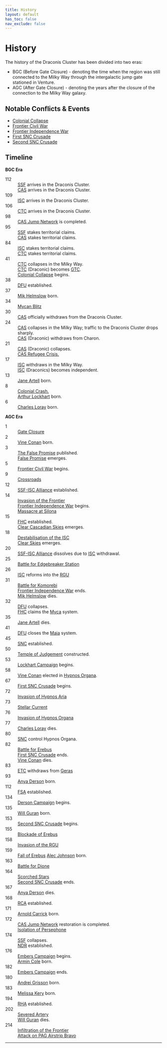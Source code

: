 ```yaml
---
title: History
layout: default
has_toc: false
nav_exclude: false
---
```


# History
The history of the Draconis Cluster has been divided into two eras:
* BGC (Before Gate Closure) - denoting the time when the region was still connected to the Milky Way through the intergalactic jump gate stationed in Venture.
* AGC (After Gate Closure) - denoting the years after the closure of the connection to the Milky Way galaxy.

## Notable Conflicts & Events
* [Colonial Collapse](./events/colonial_collapse.html)
* [Frontier Civil War](./conflicts/frontier_civil_war.html)
* [Frontier Independence War](./conflicts/frontier_independence_war.html)
* [First SNC Crusade](./conflicts/first_snc_crusade.html)
* [Second SNC Crusade](./conflicts/second_snc_crusade.html)

## Timeline
**BGC Era**
<dl>
    <dt>112</dt><dd>
        <a href="../factions/ssf/">SSF</a> arrives in the Draconis Cluster.<br>
        <a href="../factions/cas/">CAS</a> arrives in the Draconis Cluster.
    </dd>
    <dt>109</dt><dd>
        <a href="../factions/isc/">ISC</a> arrives in the Draconis Cluster.
    </dd>
    <dt>106</dt><dd>
        <a href="../factions/ctc/">CTC</a> arrives in the Draconis Cluster.
    </dd>
    <dt>98</dt><dd>
        <a href="../systems/">CAS Jump Network</a> is completed.
    </dd>
    <dt>95</dt><dd>
        <a href="../factions/ssf/">SSF</a> stakes territorial claims.<br>
        <a href="../factions/cas/">CAS</a> stakes territorial claims.
    </dd>
    <dt>84</dt><dd>
        <a href="../factions/isc/">ISC</a> stakes territorial claims.<br>
        <a href="../factions/ctc/">CTC</a> stakes territorial claims.
    </dd>
    <!-- <dt>63</dt><dd>
        All remaining systems are claimed by smaller powers, with the exception of <a href="../systems/colossus/">Colossus</a>.
    </dd> -->
    <dt>41</dt><dd>
        <a href="../factions/etc/">CTC</a> collapses in the Milky Way.<br>
        <a href="../factions/etc/">CTC</a> (Draconic) becomes <a href="../factions/etc/">GTC</a>.<br>
        <a href="./events/colonial_collapse">Colonial Collapse</a> begins.
    </dd>
    <dt>38</dt><dd>
        <a href="../factions/dfu/">DFU</a> established.
    </dd>
    <dt>37</dt><dd>
        <a href="../characters/mik_helmslow.html">Mik Helmslow</a> born.
    </dd>
    <dt>34</dt><dd>
        <a href="./events/mycan_blitz.html">Mycan Blitz</a>
    </dd>
    <dt>30</dt><dd>
        <a href="../factions/cas/">CAS</a> officially withdraws from the Draconis Cluster.
    </dd>
    <dt>24</dt><dd>
        <a href="../factions/cas/">CAS</a> collapses in the Milky Way; traffic to the Draconis Cluster drops sharply.<br>
        <a href="../factions/cas/">CAS</a> (Draconic) withdraws from Charon.
    </dd>
    <dt>21</dt><dd>
        <a href="../factions/cas/">CAS</a> (Draconic) collapses.<br>
        <a href="./events/cas_refugee_crisis.html">CAS Refugee Crisis.</a>
    </dd>
    <dt>17</dt><dd>
        <a href="../factions/isc/">ISC</a> withdraws in the Milky Way.<br>
        <a href="../factions/isc/">ISC</a> (Draconics) becomes independent.
    </dd>
    <dt>13</dt><dd>
        <a href="../characters/jane_artell.html">Jane Artell</a> born.
    </dd>
    <dt>8</dt><dd>
        <a href="./events/colonial_collapse.md#colonial-crash">Colonial Crash.</a><br>
        <a href="../characters/arthur_lockhart.html">Arthur Lockhart</a> born.
    </dd>
    <dt>6</dt><dd>
        <a href="../characters/charles_loray.html">Charles Loray</a> born.
    </dd>
</dl>

**AGC Era**
<dl>
    <dt>1</dt><dd>
        <a href="./events/gate_closure.html">Gate Closure</a>
    </dd>
    <dt>2</dt><dd>
        <a href="../characters/vine_conan.html">Vine Conan</a> born.
    </dd>
    <dt>3</dt><dd>
        <a href="../culture/literature/the_false_promise.html">The False Promise</a> published.<br>
        <a href="../culture/movements/false_promise.html">False Promise</a> emerges.
    </dd>
    <!-- <dt>4</dt><dd>
        *
    </dd> -->
    <dt>5</dt>
        <dd><a href="./conflicts//frontier_civil_war.html">Frontier Civil War</a> begins.
    </dd>
    <dt>9</dt><dd>
        <a href="./events/crossroads.html">Crossroads</a>
    </dd>
    <dt>12</dt><dd>
        <a href="./events/ssf_isc_alliance.html">SSF-ISC Alliance</a> established.
    </dd>
    <dt>14</dt><dd>
        <a href="./events/invasion_of_the_frontier.html">Invasion of the Frontier</a><br>
        <a href="./conflicts/frontier_independence_war.html">Frontier Independence War</a> begins.<br>
        <a href="./events/massacre_at_silona.html">Massacre at Silona</a>
    </dd>
    <dt>15</dt><dd>
        <a href="../factions/fhc/">FHC</a> established.<br>
        <a href="../culture/movements/clear_skies.html#clear-cascadian">Clear Cascadian Skies</a> emerges.
    </dd>
    <dt>18</dt><dd>
        <a href="./events/destabilisation_of_the_isc.html">Destabilisation of the ISC</a><br>
        <a href="../culture/movements/clear_skies.html">Clear Skies</a> emerges.
    </dd>
    <dt>20</dt><dd>
        <a href="./events/ssf_isc_alliance.html">SSF-ISC Alliance</a> dissolves due to <a href="../factions/isc.html">ISC</a> withdrawal.
    </dd>
    <dt>25</dt><dd>
        <a href="./events/battle_for_edgebreaker_station.html">Battle for Edgebreaker Station</a>
    </dd>
    <dt>26</dt><dd>
        <a href="../factions/isc/">ISC</a> reforms into the <a href="../factions/rgu/">RGU</a>
    </dd>
    <dt>31</dt><dd>
        <a href="./events/battle_for_komorebi.md">Battle for Komorebi</a><br>
        <a href="./conflicts/frontier_independence_war.md">Frontier Independence War</a> ends.<br>
        <a href="../characters/mik_helmslow.html">Mik Helmslow</a> dies.
    </dd>
    <dt>32</dt><dd>
        <a href="../factions/dfu/">DFU</a> collapses.<br>
        <a href="../factions/fhc/">FHC</a> claims the <a href="../systems/new_helios/">Myca</a> system.
    </dd>
    <dt>35</dt><dd>
        <a href="../characters/jane_artell.html">Jane Artell</a> dies.
    </dd>
    <dt>41</dt><dd>
        <a href="../factions/dfu/">DFU</a> closes the <a href="../systems/maia/">Maia</a> system.
    </dd>
    <dt>45</dt><dd>
        <a href="../factions/snc/">SNC</a> established.
    </dd>
    <dt>50</dt><dd>
        <a href="../systems/persephone/temple_of_judgement.html">Temple of Judgement</a> constructed.
    </dd>
    <dt>53</dt><dd>
        <a href="./events/lockhart_campaign.html">Lockhart Campaign</a> begins.
    </dd>
    <dt>58</dt><dd>
        <a href="../characters/vine_conan.html">Vine Conan</a> elected in <a href="../systems/hypnos_organa/">Hypnos Organa</a>.
    </dd>
    <dt>67</dt><dd>
        <a href="./conflicts/first_snc_crusade.html">First SNC Crusade</a> begins.
    </dd>
    <dt>72</dt><dd>
        <a href="./events/invasion_of_hypnos_aria.html">Invasion of Hypnos Aria</a>
    </dd>
    <dt>73</dt><dd>
        <a href="./events/stellar_current.html">Stellar Current</a>
    </dd>
    <dt>76</dt><dd>
        <a href="./events/invasion_hypnos_organa.html">Invasion of Hypnos Organa</a>
    </dd>
    <dt>77</dt><dd>
        <a href="../characters/charles_loray.html">Charles Loray</a> dies.
    </dd>
    <dt>80</dt><dd>
        <a href="../factions/snc/">SNC</a> control Hypnos Organa.
    </dd>
    <dt>82</dt><dd>
        <a href="./events/battle_for_erebus.html">Battle for Erebus</a><br>
        <a href="./conflicts/first_snc_crusade.html">First SNC Crusade</a> ends.<br>
        <a href="../characters/vine_conan.html">Vine Conan</a> dies.
    </dd>
    <dt>83</dt><dd>
        <a href="../factions/etc/">ETC</a> withdraws from <a href="../systems/geras/">Geras</a>
    </dd>
    <dt>93</dt><dd>
        <a href="../characters/anya_derson.html">Anya Derson</a> born.
    </dd>
    <dt>112</dt><dd> 
        <a href="../factions/fsa/">FSA</a> established.
    </dd>
    <dt>134</dt><dd>
        <a href="./events/derson_campaign.html">Derson Campaign</a> begins.
    </dd>
    <dt>135</dt><dd>
        <a href="../characters/will_guran.html">Will Guran</a> born.
    </dd>
    <dt>153</dt><dd>
        <a href="./conflicts/second_snc_crusade.html">Second SNC Crusade</a> begins.
    </dd>
    <dt>155</dt><dd>
        <a href="./events/blockade_of_erebus.html">Blockade of Erebus</a>
    </dd>
    <dt>158</dt><dd>
        <a href="./events/invasion_of_the_rgu.html">Invasion of the RGU</a>
    </dd>
    <dt>159</dt><dd>
        <a href="./events/fall_of_erebus.html">Fall of Erebus</a>
        <a href="../characters/alec_johnson.html">Alec Johnson</a> born.
    </dd>
    <dt>163</dt><dd>
        <a href="./events/battle_for_dione.html">Battle for Dione</a>
    </dd>
    <dt>164</dt><dd>
        <a href="./events/scorched_stars.html">Scorched Stars</a><br>
        <a href="./conflicts/second_snc_crusade.html">Second SNC Crusade</a> ends.
    </dd>
    <dt>167</dt><dd>
        <a href="../characters/anya_derson.html">Anya Derson</a> dies.
    </dd>
    <dt>168</dt><dd>
        <a href="../factions/rca/">RCA</a> established.
    </dd>
    <dt>171</dt><dd>
        <a href="../characters/armin_cole.html">Arnold Carrick</a> born.
    </dd>
    <dt>172</dt><dd>
        <a href="../systems/">CAS Jump Network</a> restoration is completed.<br> 
        <a href="../systems/">Isolation of Persephone</a>
    </dd>
    <dt>174</dt><dd>
        <a href="../factions/ssf/">SSF</a> collapses.<br>
        <a href="../factions/ndr/">NDR</a> established.
    </dd>
    <dt>176</dt><dd>
        <a href="./events/embers_campaign.html">Embers Campaign</a> begins.<br>
        <a href="../characters/armin_cole.html">Armin Cole</a> born.
        </dd>
    <dt>182</dt><dd>
        <a href="./events/embers_campaign.html">Embers Campaign</a> ends.
    </dd>
    <dt>180</dt><dd>
        <a href="../characters/andrei_grisson.html">Andrei Grisson</a> born.
    </dd>
    <dt>183</dt><dd>
        <a href="../characters/melissa_kery.html">Melissa Kery</a> born.
    </dd>
    <dt>194</dt><dd>
        <a href="../factions/rha/">RHA</a> established.
    </dd>
    <dt>202</dt><dd>
        <a href="./events/severed_artery.html">Severed Artery</a><br>
        <a href="../characters/will_guran.html">Will Guran</a> dies.
    </dd>
    <dt>214</dt><dd>
        <a href="./events/infiltration_of_the_frontier.html">Infiltration of the Frontier</a><br>
        <a href="./events/attack_on_pag_airstrip_bravo.html">Attack on PAG Airstrip Bravo</a>
    </dd>
</dl>

----